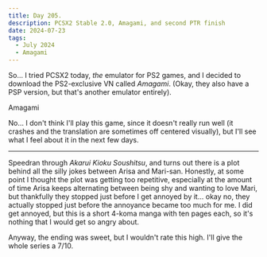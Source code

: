 ```yaml
---
title: Day 205.
description: PCSX2 Stable 2.0, Amagami, and second PTR finish
date: 2024-07-23
tags: 
  - July 2024
  - Amagami
---
```


So... I tried PCSX2 today, *the* emulator for PS2 games, and I decided to download the PS2-exclusive VN called *Amagami*. (Okay, they also have a PSP version, but that's another emulator entirely).

Amagami
<blockquote class="imgur-embed-pub" lang="en" data-id="a/SNmtD5u" data-context="false" ><a href="//imgur.com/a/SNmtD5u"></a></blockquote><script async src="//s.imgur.com/min/embed.js" charset="utf-8"></script>

No... I don't think I'll play this game, since it doesn't really run well (it crashes and the translation are sometimes off centered visually), but I'll see what I feel about it in the next few days.

-----

Speedran through *Akarui Kioku Soushitsu*, and turns out there is a plot behind all the silly jokes between Arisa and Mari-san. Honestly, at some point I thought the plot was getting too repetitive, especially at the amount of time Arisa keeps alternating between being shy and wanting to love Mari, but thankfully they stopped just before I get annoyed by it... okay no, they actually stopped just before the annoyance became too much for me. I did get annoyed, but this is a short 4-koma manga with ten pages each, so it's nothing that I would get so angry about.

Anyway, the ending was sweet, but I wouldn't rate this high. I'll give the whole series a 7/10.